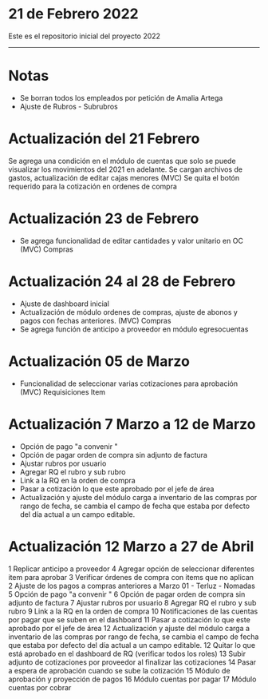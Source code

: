 # 21 de Febrero 2022
Este es el repositorio inicial del proyecto 2022 

******************************
# Notas
- Se borran todos los empleados por petición de Amalia Artega 
- Ajuste de Rubros - Subrubros 
# Actualización del 21 Febrero 
  Se agrega una condición en el módulo de cuentas que solo se puede visualizar los movimientos del 2021 en adelante. 
  Se cargan archivos de gastos,  actualización de editar cajas menores (MVC)
  Se quita el botón requerido para la cotización en ordenes de compra

# Actualización 23 de Febrero 

- Se agrega funcionalidad de editar cantidades y valor unitario en OC (MVC) Compras

# Actualización 24 al 28 de Febrero 

- Ajuste de dashboard inicial 
- Actualización de módulo ordenes de compras, ajuste de abonos y pagos con fechas anteriores. (MVC) Compras
- Se agrega función de anticipo a proveedor en módulo egresocuentas

# Actualización 05 de Marzo 

- Funcionalidad de seleccionar varias cotizaciones para aprobación (MVC) Requisiciones Item

# Actualización 7 Marzo a 12 de Marzo
- Opción de pago "a convenir "
- Opción de pagar orden de compra sin adjunto de factura
- Ajustar rubros por usuario
- Agregar RQ el rubro y sub rubro
- Link a la RQ en la orden de compra 
- Pasar a cotización lo que este aprobado por el jefe de área
- Actualización y ajuste del módulo carga a inventario de las compras por rango de fecha, se cambia el campo de fecha que estaba por defecto del día actual a un campo editable.

# Actualización 12 Marzo a 27 de Abril 
1	Replicar anticipo a proveedor
4	Agregar opción de seleccionar diferentes item para aprobar
3	Verificar órdenes de compra con items que no aplican
2	Ajuste de los pagos a compras anteriores a Marzo 01 - Terluz - Nomadas
5	Opción de pago "a convenir "
6	Opción de pagar orden de compra sin adjunto de factura
7	Ajustar rubros por usuario
8	Agregar RQ el rubro y sub rubro
9	Link a la RQ en la orden de compra 
10	Notificaciones de las cuentas por pagar que se suben en el dashboard
11	Pasar a cotización lo que este aprobado por el jefe de área
12	Actualización y ajuste del módulo carga a inventario de las compras por rango de fecha, se cambia el campo de fecha que estaba por defecto del día actual a un campo editable.
12	Quitar lo que está aprobado en el dashboard de RQ (verificar todos los roles)
13	Subir adjunto de cotizaciones por proveedor al finalizar las cotizaciones
14	Pasar a espera de aprobación cuando se sube la cotización 
15	Módulo de aprobación y proyección de pagos 
16	Módulo cuentas por pagar 
17	Módulo cuentas por cobrar
  



